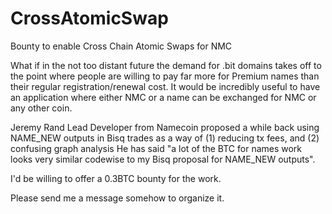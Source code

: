 # CrossAtomicSwap
Bounty to enable Cross Chain Atomic Swaps for NMC

What if in the not too distant future the demand for .bit domains takes off to the point where people are willing to pay far more for Premium names than their regular registration/renewal cost. It would be incredibly useful to have an application where either NMC or a name can be exchanged for NMC or any other coin.

Jeremy Rand Lead Developer from Namecoin proposed a while back using NAME_NEW outputs in Bisq trades as a way of (1) reducing tx fees, and (2) confusing graph analysis He has said "a lot of the BTC for names work looks very similar codewise to my Bisq proposal for NAME_NEW outputs".

I'd be willing to offer a 0.3BTC bounty for the work.

Please send me a message somehow to organize it.

